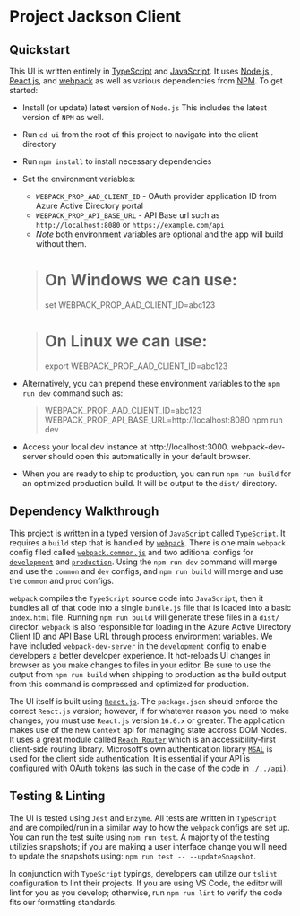 # Project Jackson Client

## Quickstart

This UI is written entirely in [TypeScript](https://www.typescriptlang.org/) and [JavaScript](https://en.wikipedia.org/wiki/JavaScript). It uses [Node.js](https://nodejs.org/en/) , [React.js](https://reactjs.org), and [webpack](https://webpack.js.org/) as well as various dependencies from [NPM](https://www.npmjs.com/). To get started:
- Install (or update) latest version of `Node.js`
  This includes the latest version of `NPM` as well.
- Run `cd ui` from the root of this project to navigate into the client directory
- Run `npm install` to install necessary dependencies
- Set the environment variables:
  - `WEBPACK_PROP_AAD_CLIENT_ID` - OAuth provider application ID from Azure Active Directory portal
  - `WEBPACK_PROP_API_BASE_URL` - API Base url such as `http://localhost:8080` or `https://example.com/api`
  - *Note* both environment variables are optional and the app will build without them.
  > # On Windows we can use:
  > set WEBPACK_PROP_AAD_CLIENT_ID=abc123

  > # On Linux we can use:
  > export WEBPACK_PROP_AAD_CLIENT_ID=abc123
- Alternatively, you can prepend these environment variables to the `npm run dev` command such as:
  > WEBPACK_PROP_AAD_CLIENT_ID=abc123 WEBPACK_PROP_API_BASE_URL=http://localhost:8080 npm run dev
- Access your local dev instance at http://localhost:3000. webpack-dev-server should open this automatically in your default browser.
- When you are ready to ship to production, you can run `npm run build` for an optimized production build. It will be output to the `dist/` directory.

## Dependency Walkthrough

This project is written in a typed version of `JavaScript` called [`TypeScript`](https://www.typescriptlang.org/). It requires a `build` step that is handled by [`webpack`](https://webpack.js.org/). There is one main `webpack` config filed called [`webpack.common.js`](./webpack.common.js) and two aditional configs for [`development`](./webpack.dev.js) and [`production`](./webpack.prod.js). Using the `npm run dev` command will merge and use the `common` and `dev` configs, and `npm run build` will merge and use the `common` and `prod` configs. 

`webpack` compiles the `TypeScript` source code into `JavaScript`, then it bundles all of that code into a single `bundle.js` file that is loaded into a basic `index.html` file. Running `npm run build` will generate these files in a `dist/` director. `webpack` is also responsible for loading in the Azure Active Directory Client ID and API Base URL through process environment variables. We have included `webpack-dev-server` in the `development` config to enable developers a better developer experience. It hot-reloads UI changes in browser as you make changes to files in your editor. Be sure to use the output from `npm run build` when shipping to production as the build output from this command is compressed and optimized for production.

The UI itself is built using [`React.js`](https://reactjs.org/). The `package.json` should enforce the correct `React.js` version; however, if for whatever reason you need to make changes, you must use `React.js` version `16.6.x` or greater. The application makes use of the new `Context` api for managing state accross DOM Nodes. It uses a great module called [`Reach Router`](https://reach.tech/router) which is an accessibility-first client-side routing library. Microsoft's own authentication library [`MSAL`](https://github.com/AzureAD/microsoft-authentication-library-for-js) is used for the client side authentication. It is essential if your API is configured with OAuth tokens (as such in the case of the code in `./../api`). 

## Testing & Linting

The UI is tested using `Jest` and `Enzyme`. All tests are written in `TypeScript` and are compiled/run in a similar way to how the `webpack` configs are set up. You can run the test suite using `npm run test`. A majority of the testing utilizies snapshots; if you are making a user interface change you will need to update the snapshots using: `npm run test -- --updateSnapshot`. 

In conjunction with `TypeScript` typings, developers can utilize our `tslint` configuration to lint their projects. If you are using VS Code, the editor will lint for you as you develop; otherwise, run `npm run lint` to verify the code fits our formatting standards.